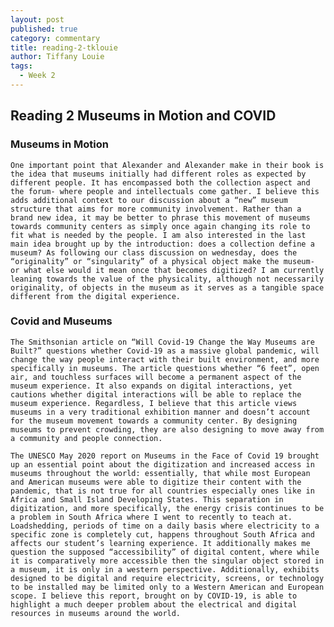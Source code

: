 ```yaml
---
layout: post
published: true
category: commentary
title: reading-2-tklouie
author: Tiffany Louie
tags:
  - Week 2
---
```

## Reading 2 Museums in Motion and COVID

### Museums in Motion
	One important point that Alexander and Alexander make in their book is the idea that museums initially had different roles as expected by different people. It has encompassed both the collection aspect and the forum- where people and intellectuals come gather. I believe this adds additional context to our discussion about a “new” museum structure that aims for more community involvement. Rather than a brand new idea, it may be better to phrase this movement of museums towards community centers as simply once again changing its role to fit what is needed by the people. I am also interested in the last main idea brought up by the introduction: does a collection define a museum? As following our class discussion on wednesday, does the “originality” or “singularity” of a physical object make the museum- or what else would it mean once that becomes digitized? I am currently leaning towards the value of the physicality, although not necessarily originality, of objects in the museum as it serves as a tangible space different from the digital experience. 

### Covid and Museums
	The Smithsonian article on “Will Covid-19 Change the Way Museums are Built?” questions whether Covid-19 as a massive global pandemic, will change the way people interact with their built environment, and more specifically in museums. The article questions whether “6 feet”, open air, and touchless surfaces will become a permanent aspect of the museum experience. It also expands on digital interactions, yet cautions whether digital interactions will be able to replace the museum experience. Regardless, I believe that this article views museums in a very traditional exhibition manner and doesn’t account for the museum movement towards a community center. By designing museums to prevent crowding, they are also designing to move away from a community and people connection.

	The UNESCO May 2020 report on Museums in the Face of Covid 19 brought up an essential point about the digitization and increased access in museums throughout the world: essentially, that while most European and American museums were able to digitize their content with the pandemic, that is not true for all countries especially ones like in Africa and Small Island Developing States. This separation in digitization, and more specifically, the energy crisis continues to be a problem in South Africa where I went to recently to teach at. Loadshedding, periods of time on a daily basis where electricity to a specific zone is completely cut, happens throughout South Africa and affects our student’s learning experience. It additionally makes me question the supposed “accessibility” of digital content, where while it is comparatively more accessible then the singular object stored in a museum, it is only in a western perspective. Additionally, exhibits designed to be digital and require electricity, screens, or technology to be installed may be limited only to a Western American and European scope. I believe this report, brought on by COVID-19, is able to highlight a much deeper problem about the electrical and digital resources in museums around the world. 
